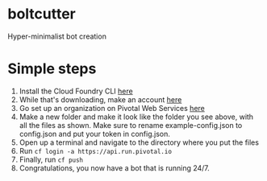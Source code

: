 # boltcutter

Hyper-minimalist bot creation

# Simple steps

1. Install the Cloud Foundry CLI [here](https://pivotal.io/platform/pcf-tutorials/getting-started-with-pivotal-cloud-foundry/install-the-cf-cli)
2. While that's downloading, make an account [here](https://account.run.pivotal.io/z/uaa/sign-up)
3. Go set up an organization on Pivotal Web Services [here](https://console.run.pivotal.io/)
4. Make a new folder and make it look like the folder you see above, with all the files as shown. Make sure to rename example-config.json to config.json and put your token in config.json.
5. Open up a terminal and navigate to the directory where you put the files
6. Run `cf login -a https://api.run.pivotal.io`
7. Finally, run `cf push`
8. Congratulations, you now have a bot that is running 24/7.
